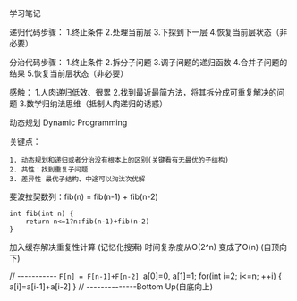 学习笔记

递归代码步骤：
	1.终止条件
	2.处理当前层
	3.下探到下一层
	4.恢复当前层状态（非必要）
	
	

分治代码步骤：
	1.终止条件
	2.拆分子问题
	3.调子问题的递归函数
	4.合并子问题的结果
	5.恢复当前层状态（非必要）
	
感触：
	1.人肉递归低效、很累
	2.找到最近最简方法，将其拆分成可重复解决的问题
	3.数学归纳法思维（抵制人肉递归的诱惑）

	
	
动态规划 Dynamic Programming	
	
关键点： 

	1. 动态规划和递归或者分治没有根本上的区别(关键看有无最优的子结构)
	2. 共性：找到重复子问题
	3. 差异性 最优子结构、中途可以淘汰次优解
	
	
	
斐波拉契数列：fib(n) = fib(n-1) + fib(n-2)
	
	int fib(int n) {
		return n<=1?n:fib(n-1)+fib(n-2)
	}
	
加入缓存解决重复性计算	(记忆化搜索) 时间复杂度从O(2^n) 变成了O(n) (自顶向下)


// -----------
`F[n] = F[n-1]+F[n-2]
`a[0]=0, a[1]=1;
for(int i=2; i<=n; ++i) {
	a[i]=a[i-1]+a[i-2]
}
// --------------Bottom Up(自底向上) 

	
	
	
	
	
	
	
	
	
	
	
	
	
	
	
	
	
	
	

	
	
	